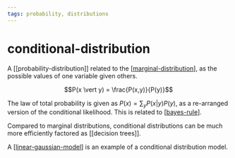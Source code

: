 ```yaml
---
tags: probability, distributions
---
```


# conditional-distribution


A [[probability-distribution]] related to the [[marginal-distribution]], as the possible values of one variable given others.

$$P(x \vert y) = \frac{P(x,y)}{P(y)}$$

The law of total probability is given as $P(x) = \sum_y P(x \vert y)P(y)$, as a re-arranged version of the conditional likelihood. This is related to [[bayes-rule]].

Compared to marginal distributions, conditional distributions can be much more efficiently factored as [[decision trees]].

A [[linear-gaussian-model]] is an example of a conditional distribution model.

[//begin]: # "Autogenerated link references for markdown compatibility"
[marginal-distribution]: marginal-distribution "marginal-distribution"
[bayes-rule]: bayes-rule "bayes-rule"
[linear-gaussian-model]: linear-gaussian-model "linear-gaussian-model"
[//end]: # "Autogenerated link references"